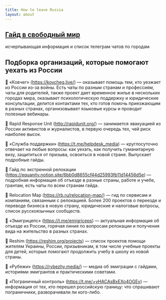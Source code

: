 ```yaml
---
title: How to leave Russia
layout: about
---
```

## [Гайд в свободный мир](https://relocation.guide/)
исчерпывающая информация и список телеграм чатов по городам

## Подборка организаций, которые помогают уехать из России

🔹 «Ковчег» (https://kovcheg.live/) — оказывает помощь тем, кто уезжает из России из-за войны. Есть чаты по разным странам и профессиям, чаты для родителей, также проект дает временное жилье в нескольких городах мира, оказывает психологическую поддержку и юридические консультации, делится контактами тех, кто готов помочь приезжающим в разных странах, организовывает языковые курсы и проводит полезные вебинары.

🔹 Rapid Response Unit (http://rapidunit.org/) — занимается эвакуацией из России активистов и журналистов, в первую очередь тех, чей риск наиболее высок.

🔹 «Служба поддержки» (https://t.me/helpdesk_media) — круглосуточно отвечает на любые вопросы: как уехать, как получить гуманитарную визу, защититься от призыва, освоиться в новой стране. Выпускает подробные гайды.

🔹 Гайд по экстренной релокации (https://equanity.notion.site/6bb0d8655cf44d25993fb11d14456d5e) — подробная информация об отъезде в разные страны, работе и учебе, грантам, есть чаты по всем странам гайда.

🔹 Relocation Map (https://rb.ru/relocation-map/) — гид по сервисам и компаниям, связанным с релокацией. Более 200 проектов о переезде и переводе бизнеса в новую страну, юридические и налоговые вопросы, список русскоязычных сообществ.

🔹 «Эмигрицепс» (https://t.me/emigriceps) — актуальная информация об отъезде из России, горячая линия по вопросам релокации и получения вида на жительство в разных странах.

🔹 Reshim (https://reshim.org/projects) — список проектов помощи жителям Украины, России, призывникам, в том числе учебные проекты для детей, которые помогают продолжить учебу в школу из новой страны.

🔹 «Рубежи» (https://rybezhy.media/) — медиа об эмиграции с гайдами, историями эмигрантов и практическими советами.

🔹 «Пограничный контроль» (https://t.me/+yHACAsBxEXo4OGEy) — информация от тех, кто перешел российскую границу: что спрашивают пограничники, разворачивали ли кого-либо. 
